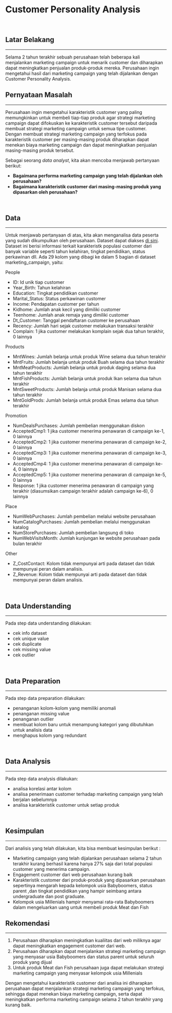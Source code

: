 # Customer Personality Analysis
<br>

## Latar Belakang
---
Selama 2 tahun terakhir sebuah perusahaan telah beberapa kali menjalankan marketing campaign untuk menarik customer dan diharapkan dapat meningkatkan penjualan produk-produk mereka. Perusahaan ingin mengetahui hasil dari marketing campaign yang telah dijalankan dengan Customer Personality Analysis.
<br>

## **Pernyataan Masalah**
---
Perusahaan ingin mengetahui karakteristik customer yang paling memungkinkan untuk membeli tiap-tiap produk agar strategi marketing campaign dapat difokuskan ke karakteristik customer tersebut daripada membuat strategi marketing campaign untuk semua tipe customer. <br>
Dengan membuat strategi marketing campaign yang terfokus pada karakteristik customer per masing-masing produk diharapkan dapat menekan biaya marketing campaign dan dapat meningkatkan penjualan masing-masing produk tersebut.

Sebagai seorang *data analyst*, kita akan mencoba menjawab pertanyaan berikut:
- **Bagaimana performa marketing campaign yang telah dijalankan oleh perusahaan?**
- **Bagaimana karakteristik customer dari masing-masing produk yang dipasarkan oleh perusahaan?**
<br>

## **Data**
---
Untuk menjawab pertanyaan di atas, kita akan menganalisa data peserta yang sudah dikumpulkan oleh perusahaan. Dataset dapat diakses [di sini](https://www.kaggle.com/datasets/imakash3011/customer-personality-analysis). <br>
Dataset ini berisi informasi terkait karakteristk populasi customer dari banyak variable seperti tahun kelahiran, tingkat pendidikan, status perkawinan dll. Ada 29 kolom yang dibagi ke dalam 5 bagian di dataset marketing_campaign, yaitu:

People

- ID: Id unik tiap customer
- Year_Birth: Tahun kelahiran
- Education: Tingkat pendidikan customer
- Marital_Status: Status perkawinan customer
- Income: Pendapatan customer per tahun
- Kidhome: Jumlah anak kecil yang dimiliki customer
- Teenhome: Jumlah anak remaja yang dimiliki customer
- Dt_Customer: Tanggal pendaftaran customer ke perusahaan
- Recency: Jumlah hari sejak customer melakukan transaksi terakhir
- Complain: 1 jika customer melakukan komplain sejak dua tahun terakhir, 0 lainnya

Products

- MntWines: Jumlah belanja untuk produk Wine selama dua tahun terakhir
- MntFruits: Jumlah belanja untuk produk Buah selama dua tahun terakhir
- MntMeatProducts: Jumlah belanja untuk produk daging selama dua tahun terakhir
- MntFishProducts: Jumlah belanja untuk produk Ikan selama dua tahun terakhir
- MntSweetProducts: Jumlah belanja untuk produk Manisan selama dua tahun terakhir
- MntGoldProds: Jumlah belanja untuk produk Emas selama dua tahun terakhir

Promotion

- NumDealsPurchases: Jumlah pembelian menggunakan diskon
- AcceptedCmp1: 1 jika customer menerima penawaran di campaign ke-1, 0 lainnya
- AcceptedCmp2: 1 jika customer menerima penawaran di campaign ke-2, 0 lainnya
- AcceptedCmp3: 1 jika customer menerima penawaran di campaign ke-3, 0 lainnya
- AcceptedCmp4: 1 jika customer menerima penawaran di campaign ke-4, 0 lainnya
- AcceptedCmp5: 1 jika customer menerima penawaran di campaign ke-5, 0 lainnya
- Response: 1 jika customer menerima penawaran di campaign yang terakhir (diasumsikan campaign terakhir adalah campaign ke-6), 0 lainnya

Place

- NumWebPurchases: Jumlah pembelian melalui website perusahaan
- NumCatalogPurchases: Jumlah pembelian melalui menggunakan katalog
- NumStorePurchases: Jumlah pembelian langsung di toko
- NumWebVisitsMonth: Jumlah kunjungan ke website perusahaan pada bulan terakhir

Other

- Z_CostContact: Kolom tidak mempunyai arti pada dataset dan tidak mempunyai peran dalam analisis.
- Z_Revenue: Kolom tidak mempunyai arti pada dataset dan tidak mempunyai peran dalam analisis.
<br>

## **Data Understanding**
---
Pada step data understanding dilakukan:
- cek info dataset
- cek unique value
- cek duplicate
- cek missing value
- cek outlier
<br>

## **Data Preparation**
---
Pada step data preparation dilakukan:
- penanganan kolom-kolom yang memiliki anomali
- penanganan missing value
- penanganan outlier
- membuat kolom baru untuk menampung kategori yang dibutuhkan untuk analisis data
- menghapus kolom yang redundant
<br>

## **Data Analysis**
---
Pada step data analysis dilakukan:
- analisa korelasi antar kolom
- analisa penerimaan customer terhadap marketing campaign yang telah berjalan sebelumnya
- analisa karakteristik customer untuk setiap produk
<br>

## **Kesimpulan**
---
Dari analisis yang telah dilakukan, kita bisa membuat kesimpulan berikut :
* Marketing campaign yang telah dijalankan perusahaan selama 2 tahun terakhir kurang berhasil karena hanya 27% saja dari total populasi customer yang menerima campaign.
* Engagement customer dari web perusahaan kurang baik
* Karakteristik customer dari produk-produk yang dipasarkan perusahaan sepertinya mengarah kepada kelompok usia Babyboomers, status parent ,dan tingkat pendidikan yang hampir seimbang antara undergraduate dan post graduate.
* Kelompok usia Millenials hampir menyamai rata-rata Babyboomers dalam mengeluarkan uang untuk membeli produk Meat dan Fish


## **Rekomendasi**
---
1. Perusahaan diharapkan meningkatkan kualiitas dari web miliknya agar dapat meningkatkan engagement customer dari web.
2. Perusahaan diharapkan dapat menjalankan strategi marketing campaign yang menyasar usia Babyboomers dan status parent untuk seluruh produk yang dijual
3. Untuk produk Meat dan Fish perusahaan juga dapat melakukan strategi marketing campaign yang menyasar kelompok usia Millenials

Dengan mengetahui karakteristik customer dari analisa ini diharapkan perusahaan dapat menjalankan strategi marketing campaign yang terfokus, sehingga dapat menekan biaya marketing campaign, serta dapat meningkatkan performa marketing campaign selama 2 tahun terakhir yang kurang baik.
